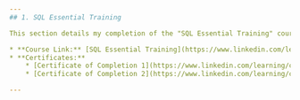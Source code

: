 ```yaml
---
## 1. SQL Essential Training

This section details my completion of the "SQL Essential Training" course.

* **Course Link:** [SQL Essential Training](https://www.linkedin.com/learning/sql-essential-training-20685933/the-data-driven-world-19067626)
* **Certificates:**
    * [Certificate of Completion 1](https://www.linkedin.com/learning/certificates/116406e5905bfb5701c64997fb10c337ec533d858f74043e2a847956747b8e58?trk=share_certificate)
    * [Certificate of Completion 2](https://www.linkedin.com/learning/certificates/c55ae498aa988fe57bf8b1c185096c2d8c77844587d6fdf0fea851057153c22f?trk=share_certificate)

---
```

